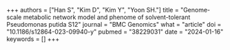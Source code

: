 +++
authors = ["Han S", "Kim D", "Kim Y", "Yoon SH."]
title = "Genome-scale metabolic network model and phenome of solvent-tolerant Pseudomonas putida S12"
journal = "BMC Genomics"
what = "article"
doi = "10.1186/s12864-023-09940-y"
pubmed = "38229031"
date = "2024-01-16"
keywords = []
+++

